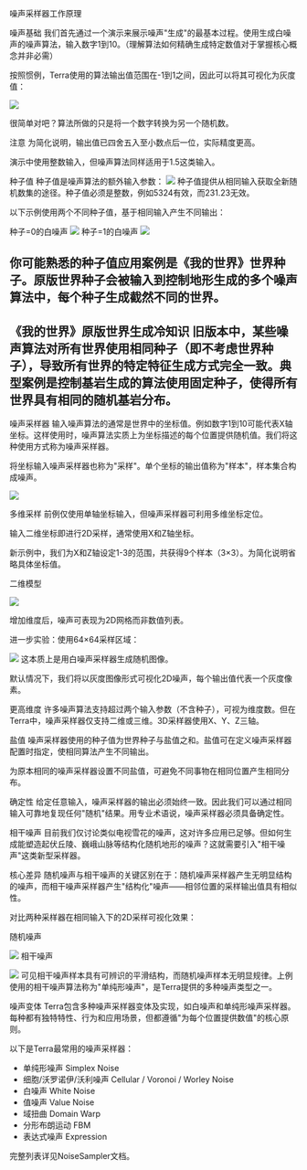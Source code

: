 噪声采样器工作原理

噪声基础
我们首先通过一个演示来展示噪声"生成"的最基本过程。使用生成白噪声的噪声算法，输入数字1到10。（理解算法如何精确生成特定数值对于掌握核心概念并非必需）

按照惯例，Terra使用的算法输出值范围在-1到1之间，因此可以将其可视化为灰度值：

![](picture/QQ20250504-123906.png)


很简单对吧？算法所做的只是将一个数字转换为另一个随机数。

注意
为简化说明，输出值已四舍五入至小数点后一位，实际精度更高。

演示中使用整数输入，但噪声算法同样适用于1.5这类输入。

种子值
种子值是噪声算法的额外输入参数：
![](picture/QQ20250504-123925.png)
种子值提供从相同输入获取全新随机数集的途径。种子值必须是整数，例如5324有效，而231.23无效。

以下示例使用两个不同种子值，基于相同输入产生不同输出：

种子=0的白噪声
![](picture/basic_example-01.png)
种子=1的白噪声
![](picture/basic_example-02.png)

你可能熟悉的种子值应用案例是《我的世界》世界种子。原版世界种子会被输入到控制地形生成的多个噪声算法中，每个种子生成截然不同的世界。
--------------------------------
《我的世界》原版世界生成冷知识
旧版本中，某些噪声算法对所有世界使用相同种子（即不考虑世界种子），导致所有世界的特定特征生成方式完全一致。典型案例是控制基岩生成的算法使用固定种子，使得所有世界具有相同的随机基岩分布。
----------------------------------------
噪声采样器
输入噪声算法的通常是世界中的坐标值。例如数字1到10可能代表X轴坐标。这样使用时，噪声算法实质上为坐标描述的每个位置提供随机值。我们将这种使用方式称为噪声采样器。

将坐标输入噪声采样器也称为"采样"。单个坐标的输出值称为"样本"，样本集合构成噪声。

![](picture/QQ20250504-123937.png)

多维采样
前例仅使用单轴坐标输入，但噪声采样器可利用多维坐标定位。

输入二维坐标即进行2D采样，通常使用X和Z轴坐标。

新示例中，我们为X和Z轴设定1-3的范围，共获得9个样本（3×3）。为简化说明省略具体坐标值。

二维模型

![](picture/QQ20250504-123944.png)

增加维度后，噪声可表现为2D网格而非数值列表。

进一步实验：使用64×64采样区域：

![](picture/whitenoise64x64.png)
这本质上是用白噪声采样器生成随机图像。

默认情况下，我们将以灰度图像形式可视化2D噪声，每个输出值代表一个灰度像素。

更高维度
许多噪声算法支持超过两个输入参数（不含种子），可视为维度数。但在Terra中，噪声采样器仅支持二维或三维。3D采样器使用X、Y、Z三轴。

盐值
噪声采样器使用的种子值为世界种子与盐值之和。盐值可在定义噪声采样器配置时指定，使相同算法产生不同输出。

为原本相同的噪声采样器设置不同盐值，可避免不同事物在相同位置产生相同分布。

确定性
给定任意输入，噪声采样器的输出必须始终一致。因此我们可以通过相同输入可靠地复现任何"随机"结果。用专业术语说，噪声采样器必须具备确定性。

相干噪声
目前我们仅讨论类似电视雪花的噪声，这对许多应用已足够。但如何生成能塑造起伏丘陵、巍峨山脉等结构化随机地形的噪声？这就需要引入"相干噪声"这类新型采样器。

核心差异
随机噪声与相干噪声的关键区别在于：随机噪声采样器产生无明显结构的噪声，而相干噪声采样器产生"结构化"噪声——相邻位置的采样输出值具有相似性。

对比两种采样器在相同输入下的2D采样可视化效果：

随机噪声

![](picture/whitenoise64x64.png)
相干噪声

![](picture/opensimplex2_64x64.png)
可见相干噪声样本具有可辨识的平滑结构，而随机噪声样本无明显规律。上例使用的相干噪声算法称为"单纯形噪声"，是Terra提供的多种噪声类型之一。

噪声变体
Terra包含多种噪声采样器变体及实现，如白噪声和单纯形噪声采样器。每种都有独特特性、行为和应用场景，但都遵循"为每个位置提供数值"的核心原则。

以下是Terra最常用的噪声采样器：
- 单纯形噪声  Simplex Noise
- 细胞/沃罗诺伊/沃利噪声  Cellular / Voronoi / Worley Noise
- 白噪声  White Noise
- 值噪声  Value Noise
- 域扭曲  Domain Warp
- 分形布朗运动  FBM
- 表达式噪声  Expression

完整列表详见NoiseSampler文档。